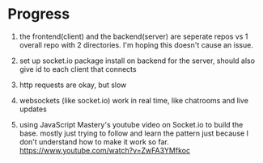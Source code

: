 # Progress

1. the frontend(client) and the backend(server) are seperate repos vs 1 overall repo with 2 directories. I'm hoping this doesn't cause an issue.
1. set up socket.io package install on backend for the server, should also give id to each client that connects


1. http requests are okay, but slow
1. websockets (like socket.io) work in real time, like chatrooms and live updates

1. using JavaScript Mastery's youtube video on Socket.io to build the base. mostly just trying to follow and learn the pattern just because I don't understand how to make it work so far. https://www.youtube.com/watch?v=ZwFA3YMfkoc 